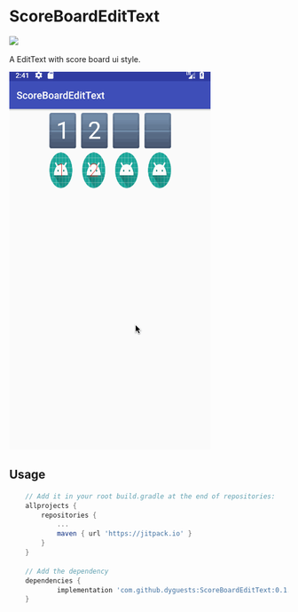 # ScoreBoardEditText

[![](https://jitpack.io/v/dyguests/ScoreBoardEditText.svg)](https://jitpack.io/#dyguests/ScoreBoardEditText)

A EditText with score board ui style.

![](./graphices/cap1.gif)

## Usage

```gradle
	// Add it in your root build.gradle at the end of repositories:
	allprojects {
		repositories {
			...
			maven { url 'https://jitpack.io' }
		}
	}

	// Add the dependency
	dependencies {
	        implementation 'com.github.dyguests:ScoreBoardEditText:0.1.0'
	}
```